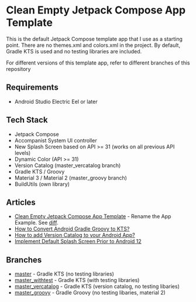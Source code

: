 # Clean Empty Jetpack Compose App Template

This is the default Jetpack Compose template app that I use as a starting point. There are no themes.xml and colors.xml in the project. By default, Gradle KTS is used and no testing libraries are included. 

For different versions of this template app, refer to different branches of this repository

## Requirements
- Android Studio Electric Eel or later

## Tech Stack
- Jetpack Compose
- Accompanist System UI controller
- New Splash Screen based on API >= 31 (works on all previous API levels)
- Dynamic Color (API >= 31)
- Version Catalog (master_vercatalog branch)
- Gradle KTS / Groovy
- Material 3 / Material 2 (master_groovy branch)
- BuildUtils (own library)

## Articles
- [Clean Empty Jetpack Compose App Template](https://vtsen.hashnode.dev/clean-empty-jetpack-compose-app-template) - Rename the App Example. See [diff](https://github.com/vinchamp77/Demo_CleanEmptyCompose/commit/4f86b00ebfa04a91e830f312cfd6c442d23e885a).
- [How to Convert Android Gradle Groovy to KTS?](https://vtsen.hashnode.dev/how-to-convert-android-gradle-groovy-to-kts)
- [How to add Version Catalog to your Android App?](https://vtsen.hashnode.dev/how-to-add-version-catalog-to-your-android-app)
- [Implement Default Splash Screen Prior to Android 12](https://vtsen.hashnode.dev/implement-default-splash-screen-prior-to-android-12)

## Branches
- [master](https://github.com/vinchamp77/Demo_CleanEmptyCompose) - Gradle KTS (no testing libraries)
- [master_withtest](https://github.com/vinchamp77/Demo_CleanEmptyCompose/tree/master_notest) - Gradle KTS (with testing libraries)
- [master_vercatalog](https://github.com/vinchamp77/Demo_CleanEmptyCompose/tree/master_vercatalog) - Gradle KTS (version catalog, no testing libaries) 
- [master_groovy](https://github.com/vinchamp77/Demo_CleanEmptyCompose/tree/master_groovy) - Gradle Groovy (no testing libaries, material 2)
